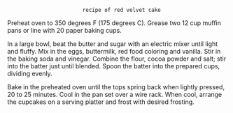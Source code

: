                            recipe of red velvet cake

Preheat oven to 350 degrees F (175 degrees C). Grease two 12 cup muffin pans or line with 20 paper baking cups.

In a large bowl, beat the butter and sugar with an electric mixer until light and fluffy. Mix in the eggs, buttermilk, red food coloring and vanilla. Stir in the baking soda and vinegar. Combine the flour, cocoa powder and salt; stir into the batter just until blended. Spoon the batter into the prepared cups, dividing evenly.

Bake in the preheated oven until the tops spring back when lightly pressed, 20 to 25 minutes. Cool in the pan set over a wire rack. When cool, arrange the cupcakes on a serving platter and frost with desired frosting.